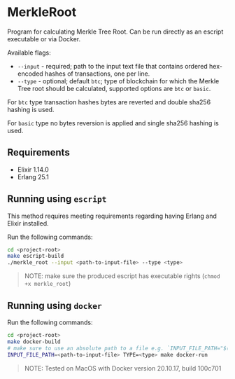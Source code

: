# MerkleRoot

Program for calculating Merkle Tree Root. Can be run directly as an escript
executable or via Docker.

Available flags:
   - `--input` - required; path to the input text file that contains ordered
  hex-encoded hashes of transactions, one per line.
  - `--type` - optional; default `btc`; type of blockchain for which the Merkle
  Tree root should be calculated, supported options are `btc` or `basic`.

For `btc` type transaction hashes bytes are reverted and double sha256 hashing
is used.

For `basic` type no bytes reversion is applied and single sha256 hashing is used.

## Requirements

* Elixir 1.14.0
* Erlang 25.1

## Running using `escript`

This method requires meeting requirements regarding having Erlang and
Elixir installed.

Run the following commands:

```bash
cd <project-root>
make escript-build
./merkle_root --input <path-to-input-file> --type <type>
```

> NOTE: make sure the produced escript has executable rights (`chmod +x merkle_root`)

## Running using `docker`

Run the following commands:

```bash
cd <project-root>
make docker-build
# make sure to use an absolute path to a file e.g. `INPUT_FILE_PATH="$(pwd)/txs.txt"`
INPUT_FILE_PATH=<path-to-input-file> TYPE=<type> make docker-run
```

> NOTE: Tested on MacOS with Docker version 20.10.17, build 100c701
